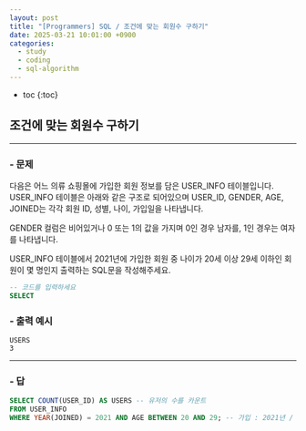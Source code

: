 ```yaml
---
layout: post
title: "[Programmers] SQL / 조건에 맞는 회원수 구하기"
date: 2025-03-21 10:01:00 +0900
categories: 
  - study
  - coding
  - sql-algorithm
---
```


* toc
{:toc}

## 조건에 맞는 회원수 구하기

---

### - 문제

다음은 어느 의류 쇼핑몰에 가입한 회원 정보를 담은 USER_INFO 테이블입니다. USER_INFO 테이블은 아래와 같은 구조로 되어있으며 USER_ID, GENDER, AGE, JOINED는 각각 회원 ID, 성별, 나이, 가입일을 나타냅니다.

GENDER 컬럼은 비어있거나 0 또는 1의 값을 가지며 0인 경우 남자를, 1인 경우는 여자를 나타냅니다.

USER_INFO 테이블에서 2021년에 가입한 회원 중 나이가 20세 이상 29세 이하인 회원이 몇 명인지 출력하는 SQL문을 작성해주세요.

```sql
-- 코드를 입력하세요
SELECT
```

### - 출력 예시

```
USERS
3
```

<!-- >  -->

---

### - 답

```sql
SELECT COUNT(USER_ID) AS USERS -- 유저의 수를 카운트
FROM USER_INFO
WHERE YEAR(JOINED) = 2021 AND AGE BETWEEN 20 AND 29; -- 가입 : 2021년 / 나이가 20 ~ 29 필터링
```

<!--  -->
